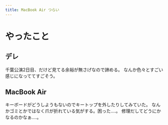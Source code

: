 ```yaml
---
title: MacBook Air つらい
---
```


# やったこと

## デレ

千葉公演2日目、だけど見てる余裕が無さげなので諦める。
なんか色々とすごい感じになっててすごそう。

## MacBook Air

キーボードがどうしようもないのでキートップを外したりしてみていた。
なんかゴミとかではなく爪が折れている気がする。困った‥‥。
修理だしてどうにかなるのかなぁ‥‥。

